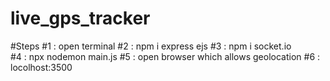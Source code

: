 # live_gps_tracker

#Steps
#1 : open terminal
#2 : npm i express ejs
#3 : npm i socket.io  
#4 : npx nodemon main.js
#5 : open browser which allows geolocation 
#6 : locolhost:3500
